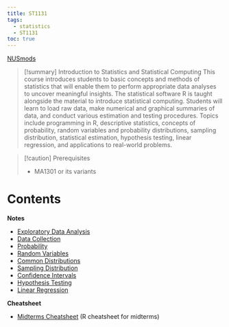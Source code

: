 ```yaml
---
title: ST1131
tags:
  - statistics
  - ST1131
toc: true
---
```

[NUSmods](https://nusmods.com/courses/ST1131)

> [!summary] Introduction to Statistics and Statistical Computing
> This course introduces students to basic concepts and methods of statistics that will enable them to perform appropriate data analyses to uncover meaningful insights. The statistical software R is taught alongside the material to introduce statistical computing. Students will learn to load raw data, make numerical and graphical summaries of data, and conduct various estimation and testing procedures. Topics include programming in R, descriptive statistics, concepts of probability, random variables and probability distributions, sampling distribution, statistical estimation, hypothesis testing, linear regression, and applications to real-world problems.

> [!caution] Prerequisites
> - MA1301 or its variants

# Contents

**Notes**
- [Exploratory Data Analysis](notes/Exploratory%20Data%20Analysis.md)
- [Data Collection](notes/Data%20Collection.md)
- [Probability](notes/Probability.md)
- [Random Variables](notes/Random%20Variables.md)
- [Common Distributions](notes/Common%20Distributions.md)
- [Sampling Distribution](notes/Sampling%20Distribution.md)
- [Confidence Intervals](notes/Confidence%20Intervals.md)
- [Hypothesis Testing](notes/Hypothesis%20Testing.md)
- [Linear Regression](notes/Linear%20Regression.md)

**Cheatsheet**
- [Midterms Cheatsheet](cheatsheets/cheatsheet.md) (R cheatsheet for midterms)